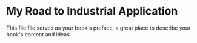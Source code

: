 My Road to Industrial Application
=======

This file file serves as your book's preface, a great place to describe your book's content and ideas.
